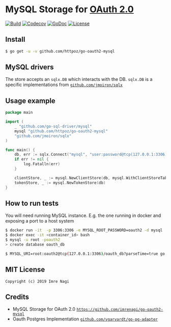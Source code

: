 # MySQL Storage for [OAuth 2.0](https://github.com/go-oauth2/oauth2)

[![Build][Build-Status-Image]][Build-Status-Url] [![Codecov][codecov-image]][codecov-url]  [![GoDoc][godoc-image]][godoc-url] [![License][license-image]][license-url]

## Install

```bash
$ go get -u -v github.com/httpoz/go-oauth2-mysql
```

## MySQL drivers

The store accepts an `sqlx.DB` which interacts with the DB. `sqlx.DB` is a specific implementations from [`github.com/jmoiron/sqlx`](https://github.com/jmoiron/sqlx)

## Usage example

```go
package main

import (
	_ "github.com/go-sql-driver/mysql"
	mysql "github.com/httpoz/go-oauth2-mysql"
	"github.com/jmoiron/sqlx"
)

func main() {
	db, err := sqlx.Connect("mysql", "user:password@tcp(127.0.0.1:3306)/oauth_db?parseTime=true")
	if err != nil {
		log.Fatalln(err)
	}

	clientStore, _ := mysql.NewClientStore(db, mysql.WithClientStoreTableName("custom_table_name"))
	tokenStore, _ := mysql.NewTokenStore(db)
}
```

## How to run tests

You will need running MySQL instance. E.g. the one running in docker and exposing a port to a host system

```bash
$ docker run -it  -p 3306:3306 -e MYSQL_ROOT_PASSWORD=oauth2 -d mysql
$ docker exec -it <container_id> bash
$ mysql -u root -poauth2
> create database oauth_db
```

```bash
$ MYSQL_URI=root:oauth2@tcp(127.0.0.1:3306)/oauth_db?parseTime=true go test .
```

## MIT License

```
Copyright (c) 2019 Imre Nagi
```

## Credits
- MySQL Storage for OAuth 2.0 [`https://github.com/imrenagi/go-oauth2-mysql`](https://https://github.com/imrenagi/go-oauth2-mysql)
- Oauth Postgres Implementation [`github.com/vgarvardt/go-pg-adapter`](https://github.com/vgarvardt/go-pg-adapter)

[Build-Status-Url]: https://travis-ci.org/httpoz/go-oauth2-mysql
[Build-Status-Image]: https://travis-ci.org/httpoz/go-oauth2-mysql.svg?branch=master
[codecov-url]: https://codecov.io/gh/httpoz/go-oauth2-mysql
[codecov-image]: https://codecov.io/gh/httpoz/go-oauth2-mysql/branch/master/graph/badge.svg
[godoc-url]: https://godoc.org/github.com/httpoz/go-oauth2-mysql
[godoc-image]: https://godoc.org/github.com/httpoz/go-oauth2-mysql?status.svg
[license-url]: http://opensource.org/licenses/MIT
[license-image]: https://img.shields.io/npm/l/express.svg
